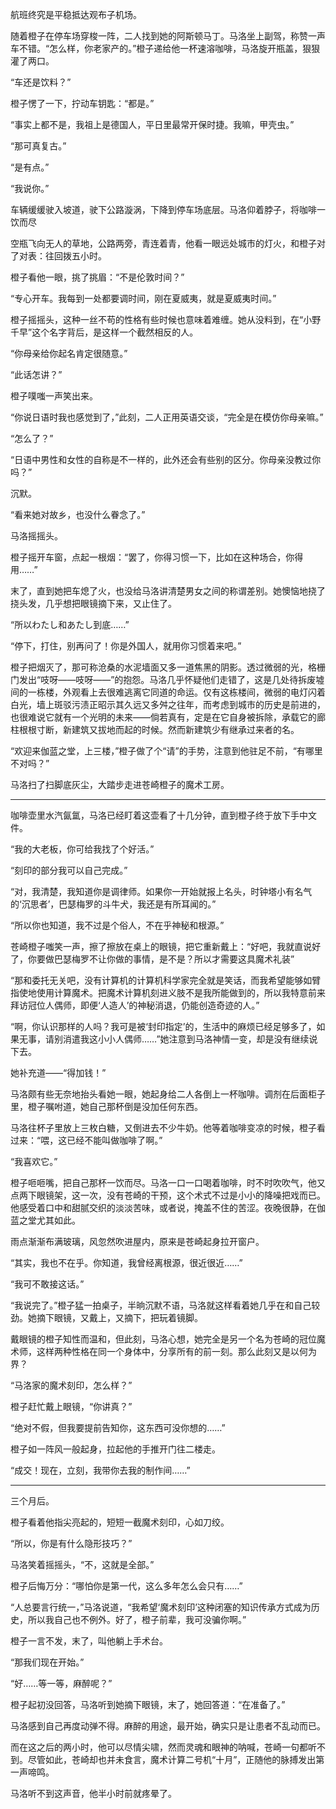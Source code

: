 航班终究是平稳抵达观布子机场。

随着橙子在停车场穿梭一阵，二人找到她的阿斯顿马丁。马洛坐上副驾，称赞一声车不错。“怎么样，你老家产的。”橙子递给他一杯速溶咖啡，马洛旋开瓶盖，狠狠灌了两口。

“车还是饮料？”

橙子愣了一下，拧动车钥匙：“都是。”

“事实上都不是，我祖上是德国人，平日里最常开保时捷。我嘛，甲壳虫。”

“那可真复古。”

“是有点。”

“我说你。”

车辆缓缓驶入坡道，驶下公路漩涡，下降到停车场底层。马洛仰着脖子，将咖啡一饮而尽

空瓶飞向无人的草地，公路两旁，青连着青，他看一眼远处城市的灯火，和橙子对了对表：往回拨五小时。

橙子看他一眼，挑了挑眉：“不是伦敦时间？”

“专心开车。我每到一处都要调时间，刚在夏威夷，就是夏威夷时间。”

橙子摇摇头，这种一丝不苟的性格有些时候也意味着难缠。她从没料到，在“小野千早”这个名字背后，是这样一个截然相反的人。

“你母亲给你起名肯定很随意。”

“此话怎讲？”

橙子噗嗤一声笑出来。

“你说日语时我也感觉到了，”此刻，二人正用英语交谈，“完全是在模仿你母亲嘛。”

“怎么了？”

“日语中男性和女性的自称是不一样的，此外还会有些别的区分。你母亲没教过你吗？”

沉默。

“看来她对故乡，也没什么眷念了。”

马洛摇摇头。

橙子摇开车窗，点起一根烟：“罢了，你得习惯一下，比如在这种场合，你得用……”

末了，直到她把车熄了火，也没给马洛讲清楚男女之间的称谓差别。她懊恼地挠了挠头发，几乎想把眼镜摘下来，又止住了。

“所以わたし和あたし到底……”

“停下，打住，别再问了！你是外国人，就用你习惯着来吧。”

橙子把烟灭了，那可称沧桑的水泥墙面又多一道焦黑的阴影。透过微弱的光，格栅门发出“吱呀——吱呀——”的抱怨。马洛几乎怀疑他们走错了，这是几处待拆废墟间的一栋楼，外观看上去很难逃离它同道的命运。仅有这栋楼间，微弱的电灯闪着白光，墙上斑驳污渍正昭示其久远又多舛之往年，而考虑到城市的历史是前进的，也很难说它就有一个光明的未来——倘若真有，定是在它自身被拆除，承载它的廊柱根根寸断，新建筑又拔地而起的时候。然而新建筑少有继承过来者的名。

“欢迎来伽蓝之堂，上三楼，”橙子做了个“请”的手势，注意到他驻足不前，“有哪里不对吗？”

马洛扫了扫脚底灰尘，大踏步走进苍崎橙子的魔术工房。

---

咖啡壶里水汽氤氲，马洛已经盯着这壶看了十几分钟，直到橙子终于放下手中文件。

“我的大老板，你可给我找了个好活。”

“刻印的部分我可以自己完成。”

“对，我清楚，我知道你是调律师。如果你一开始就报上名头，时钟塔小有名气的‘沉思者’，巴瑟梅罗的斗牛犬，我还是有所耳闻的。”

“所以你也知道，我不过是个俗人，不在乎神秘和根源。”

苍崎橙子嗤笑一声，擦了擦放在桌上的眼镜，把它重新戴上：“好吧，我就直说好了，你要做巴瑟梅罗不让你做的事情，是不是？所以才需要这具魔术礼装”

“那和委托无关吧，没有计算机的计算机科学家完全就是笑话，而我希望能够如臂指使地使用计算魔术。把魔术计算机刻进义肢不是我所能做到的，所以我特意前来拜访冠位人偶师，即便‘人造人’的神秘消退，仍能创造奇迹的人。”

“啊，你认识那样的人吗？我可是被‘封印指定’的，生活中的麻烦已经足够多了，如果无事，请别消遣我这小小人偶师……”她注意到马洛神情一变，却是没有继续说下去。

她补充道——“得加钱！”

马洛颇有些无奈地抬头看她一眼，她起身给二人各倒上一杯咖啡。调剂在后面柜子里，橙子嘱咐道，她自己那杯倒是没加任何东西。

马洛往杯子里放上三枚白糖，又倒进去不少牛奶。他等着咖啡变凉的时候，橙子看过来：“喂，这已经不能叫做咖啡了啊。”

“我喜欢它。”

橙子咂咂嘴，把自己那杯一饮而尽。马洛一口一口喝着咖啡，时不时吹吹气，他又点两下眼镜架，这一次，没有苍崎的干预，这个术式不过是小小的降噪把戏而已。他感受着口中和甜腻交织的淡淡苦味，或者说，掩盖不住的苦涩。夜晚很静，在伽蓝之堂尤其如此。

雨点渐渐布满玻璃，风忽然吹进屋内，原来是苍崎起身拉开窗户。

“其实，我也不在乎。你知道，我曾经离根源，很近很近……”

“我可不敢接这话。”

“我说完了。”橙子猛一拍桌子，半晌沉默不语，马洛就这样看着她几乎在和自己较劲。她摘下眼镜，又戴上，又摘下，把玩着镜脚。

戴眼镜的橙子知性而温和，但此刻，马洛心想，她完全是另一个名为苍崎的冠位魔术师，这样两种性格在同一个身体中，分享所有的前一刻。那么此刻又是以何为界？

“马洛家的魔术刻印，怎么样？”

橙子赶忙戴上眼镜，“你讲真？”

“绝对不假，但我要提前告知你，这东西可没你想的……”

橙子如一阵风一般起身，拉起他的手推开门往二楼走。

“成交！现在，立刻，我带你去我的制作间……”

---

三个月后。

橙子看着他指尖亮起的，短短一截魔术刻印，心如刀绞。

“所以，你是有什么隐形技巧？”

马洛笑着摇摇头，“不，这就是全部。”

橙子后悔万分：“哪怕你是第一代，这么多年怎么会只有……”

“人总要言行统一，”马洛说道，“我希望‘魔术刻印’这种闭塞的知识传承方式成为历史，所以我自己也不例外。好了，橙子前辈，我可没骗你啊。”

橙子一言不发，末了，叫他躺上手术台。

“那我们现在开始。”

“好……等一等，麻醉呢？”

橙子起初没回答，马洛听到她摘下眼镜，末了，她回答道：“在准备了。”

马洛感到自己再度动弹不得。麻醉的用途，最开始，确实只是让患者不乱动而已。

而在这之后的两小时，他可以尽情尖啸，然而灵魂和眼神的呐喊，苍崎一句都听不到。尽管如此，苍崎却也并未食言，魔术计算二号机“十月”，正随他的脉搏发出第一声啼鸣。

马洛听不到这声音，他半小时前就疼晕了。